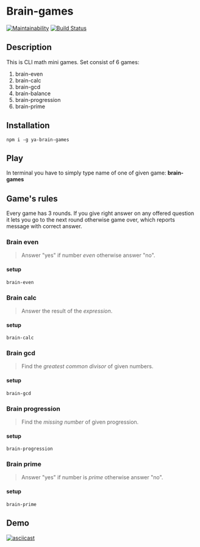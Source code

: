 # Brain-games

[![Maintainability](https://api.codeclimate.com/v1/badges/a99a88d28ad37a79dbf6/maintainability)](https://codeclimate.com/github/codeclimate/codeclimate/maintainability)
[![Build Status](https://travis-ci.org/radislaw/project-lvl1-s232.svg?branch=master)](https://travis-ci.org/radislaw/project-lvl1-s232)

## Description

This is CLI math mini games. Set consist of  6 games:

1. brain-even
2. brain-calc
3. brain-gcd
4. brain-balance
5. brain-progression
6. brain-prime


## Installation
```
npm i -g ya-brain-games
```

## Play
In terminal you have to simply type name of one of given game:
 **brain-games**

## Game's rules
Every game has 3 rounds. If you give right answer on any offered question it lets you go to the next round otherwise game over, which reports message with correct answer.

### Brain even
> Answer "yes" if number *even* otherwise answer "no".
#### setup
```
brain-even
```

### Brain calc
> Answer the result of the *expression*.
#### setup
```
brain-calc
```
### Brain gcd
> Find the *greatest common divisor* of given numbers.
#### setup
```
brain-gcd
```

### Brain progression
> Find the *missing number* of given progression.
#### setup
```
brain-progression
```

### Brain prime
> Answer "yes" if number is *prime* otherwise answer "no".
#### setup
```
brain-prime
```


## Demo
[![asciicast](https://asciinema.org/a/icY1En7E6gb1UmFor9tXT5Dwp.png)](https://asciinema.org/a/icY1En7E6gb1UmFor9tXT5Dwp)
